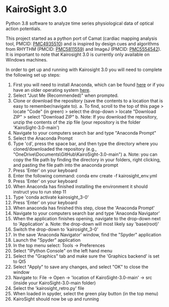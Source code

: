 # KairoSight 3.0
Python 3.8 software to analyze time series physiological data of optical action potentials.

This project started as a python port of Camat (cardiac mapping analysis tool, PMCID: [PMC4935510](https://www.ncbi.nlm.nih.gov/pmc/articles/PMC4935510/)) and is inspired by design cues and algorithms from RHYTHM (PMCID: [PMC5811559](https://www.ncbi.nlm.nih.gov/pmc/articles/PMC5811559/)) and ImageJ (PMCID: [PMC5554542](https://www.ncbi.nlm.nih.gov/pmc/articles/PMC5554542/)). It is important to note that Kairosight 3.0 is currently only available on Windows machines.
 
In order to get up and running with Kairosight 3.0 you will need to complete the following set up steps:
1. First you will need to install Anaconda, which can be found [here](https://docs.anaconda.com/anaconda/install/windows/) or if you have an older operating system [here](https://docs.anaconda.com/free/anaconda/install/old-os/).
2. Select "Just Me (Recommended)" when prompted.
3. Clone or download the repository (save the contents to a location that is easy to remember/navigate to).
   a. To find, scroll to the top of this page > locate "Code" (in green) > select the drop-down > locate "Download ZIP" > select "Download ZIP"
   b. Note: If you download the repository, unzip the contents of the zip file (your repository is the folder 'KairoSight-3.0-main')
4. Navigate to your computers search bar and type "Anaconda Prompt"
5. Select the Anaconda Prompt
6. Type 'cd', press the space bar, and then type the directory where you cloned/downloaded the repository (e.g., "OneDrive\Documents\GitHub\KairoSight-3.0-main")
   a. Note: you can copy the file path by finding the directory in your folders, right clicking, and pasting the file path into the anaconda prompt
7. Press 'Enter' on your keyboard
8. Enter the following command: conda env create -f kairosight_env.yml
9. Press 'Enter' on your keyboard
10. When Anaconda has finished installing the environment it should instruct you to run step 11
11. Type 'conda activate kairosight_3-0'
12. Press 'Enter' on your keyboard
13. When anaconda has finished this step, close the 'Anaconda Prompt'
14. Navigate to your computers search bar and type 'Anaconda Navigator'
15. When the application finishes opening, navigate to the drop-down next to 'Application'
   a. Note: the drop-down will most likely say 'base(root)'
16. Switch the drop-down to 'kairosight_3-0'
17. In the save 'Anaconda Navigator' window, find the "Spyder" application
18. Launch the "Spyder" application
19. In the top menu select: Tools -> Preferences
20. Select "IPython Console" on the left hand menu
21. Select the "Graphics" tab and make sure the 'Graphics backend' is set to Qt5
22. Select "Apply" to save any changes, and select "OK" to close the window
23. Navigate to: File -> Open -> 'location of KairoSight-3.0-main' -> src (inside your KairoSight-3.0-main folder) 
24. Select the 'kairosight_retro.py' file
25. When loaded in spyder, select the green play button (in the top menu)
26. KairoSight should now be up and running
